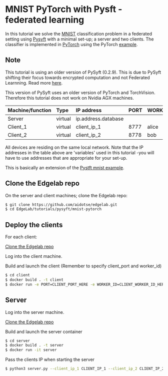 
# MNIST PyTorch with Pysft - federated learning
In this tutorial we solve the [MNIST](http://yann.lecun.com/exdb/mnist/) classification problem in a federated setting using [Pysyft](https://github.com/OpenMined/PySyft/tree/PySyft/syft_0.2.x) with a minimal set-up; a server and two clients. The classifier is implemented in [PyTorch](https://pytorch.org/) using the PyTorch [example](https://github.com/pytorch/examples/tree/master/mnist).


## Note
This tutorial is using an older version of PySyft (0.2.9). This is due to PySyft shifting their focus towards encrypted computation and not Federated Learnning. Read more [here](https://github.com/OpenMined/PySyft). 

This version of PySyft uses an older version of PyTorch and TorchVision. Therefore this tutorial does not work on Nvidia AGX machines. 

| Machine/function | Type | IP address | PORT | WORKER_ID|
|-|:-|:-|:-|:-|
| Server | virtual | ip.address.database| | |
| Client_1 | virtual |  client_ip_1 | 8777 | alice |
| Client_2 | virtual |  client_ip_2 | 8778 | bob |



All devices are residing on the same local network. Note that the IP addresses in the table above are 'variables' used in this tutorial -you will have to use addresses that are appropriate for your set-up. 

This is basically an extension of the [Pystft mnist example](https://github.com/OpenMined/PySyft/tree/PySyft/syft_0.2.x/examples/tutorials/advanced/websockets_mnist). 

## Clone the Edgelab repo
On the server and client machines; clone the Edgelab repo:
````bash
$ git clone https://github.com/aidotse/edgelab.git
$ cd EdgeLab/tutorials/pysyft/mnist-pytorch
````

## Deploy the clients
For each client: 

[Clone the Edgelab repo](#Clone-the-Edgelab-repo)

Log into the client machine.

Build and launch the client (Remember to specify client_port and worker_id) 
````bash
$ cd client
$ docker build . -t client
$ docker run -e PORT=CLIENT_PORT_HERE -e WORKER_ID=CLIENT_WORKER_ID_HERE -it -p CLIENT_PORT_HERE:CLIENT_PORT_HERE client
````

## Server
Log into the server machine.

[Clone the Edgelab repo](#Clone-the-Edgelab-repo)


Build and launch the server container
````bash
$ cd server
$ docker build . -t server
$ docker run -it server
````
Pass the clients IP when starting the server
````bash
$ python3 server.py --client_ip_1 CLIENT_IP_1 --client_ip_2 CLIENT_IP_2
````
